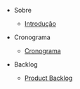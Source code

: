 * Sobre
  - [Introdução](/README.md)

* Cronograma
  - [Cronograma](/cronograma.md)
  
* Backlog
  - [Product Backlog](../Documentacao/ProductBacklog.md)
